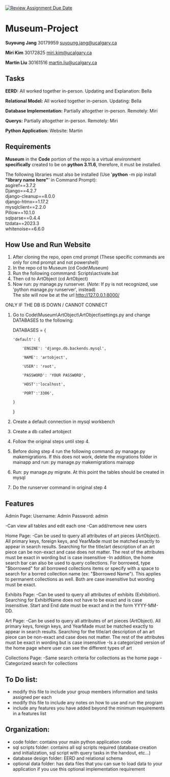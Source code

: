 [![Review Assignment Due Date](https://classroom.github.com/assets/deadline-readme-button-24ddc0f5d75046c5622901739e7c5dd533143b0c8e959d652212380cedb1ea36.svg)](https://classroom.github.com/a/oWm-EAsM)
# Museum-Project
**Suyoung Jang**  30179959  suyoung.jang@ucalgary.ca

**Miri Kim**      30172825  miri.kim@ucalgary.ca 

**Martin Liu**    30161516  martin.liu@ucalgary.ca

## Tasks
**EERD:** All worked together in-person. Updating and Explanation: Bella

**Relational Model:** All worked together in-person. Updating: Bella

**Database Implementation:** Partially altogether in-person. Remotely: Miri

**Querys:** Partially altogether in-person. Remotely: Miri

**Python Application:** Website: Martin

## Requirements
**Museum** in the **Code** portion of the repo is a virtual environment **specifically** created to be on **python 3.11.6**, therefore, it must be installed.

The following libraries must also be installed (Use '**python** -m pip install **"library name here"**' in Command Prompt):\
asgiref==3.7.2\
Django==4.2.7\
django-cleanup==8.0.0\
django-htmx==1.17.2\
mysqlclient==2.2.0\
Pillow==10.1.0\
sqlparse==0.4.4\
tzdata==2023.3\
whitenoise==6.6.0

##  How Use and Run Website 
1) After cloning the repo, open cmd prompt (These specific commands are only for cmd prompt and not powershell)
2) In the repo cd to Museum (cd Code\Museum)
3) Run the following commmand: Scripts\activate.bat
4) Then cd to ArtObject (cd ArtObject)
5) Now run: py manage.py runserver. (*Note:* If py is not recognized, use 'python manage.py runserver', instead)\
   The site will now be at the url http://127.0.0.1:8000/ 

ONLY IF THE DB IS DOWN / CANNOT CONNECT
1) Go to Code\Museum\ArtObject\ArtObject\settings.py and change DATABASES to the following:
   
   DATABASES = {
   
       'default': {
   
           'ENGINE': 'django.db.backends.mysql',
   
           'NAME': 'artobject',
   
           'USER': 'root',
   
           'PASSWORD': 'YOUR PASSWORD',
   
           'HOST':'localhost',
   
           'PORT':'3306',
   
       }
   }

3) Create a  default connection in mysql workbench
4) Create a db called artobject
5) Follow the original steps until step 4.
6) Before doing step 4 run the following command: py manage.py makemigrations. If this does not work, delete the migrations folder in mainapp and run: py manage.py makemigrations mainapp
7) Run: py manage.py migrate. At this point the tables should be created in mysql
8) Do the runserver command in original step 4

## Features
Admin Page:
  Username: Admin
  Password: admin

  -Can view all tables and edit each one
  -Can add/remove new users

Home Page:
  -Can be used to query all attributes of art pieces (ArtObject). All primary keys, foreign keys, and YearMade must be matched exactly to appear in search results. Searching for the title/art description of an art piece can be non-exact and case does not matter. The rest of the attributes must be exact in wording but is case insensitive
  -In addition, the home search bar can also be used to query collections. For borrowed, type "$borrowed" for all borrowed collections items or specify with a space to search for a borred collection name (ex: "$borrowed Name"). This applies to permanent collections as well. Both are case insensitive but wording must be exact.

Exhibits Page:
  -Can be used to query all attributes of exhibits (Exhibition). Searching for ExhibitName does not have to be exact and is case insensitive. Start and End date must be exact and in the form YYYY-MM-DD.

Art Page:
  -Can be used to query all attributes of art pieces (ArtObject). All primary keys, foreign keys, and YearMade must be matched exactly to appear in search results. Searching for the title/art description of an art piece can be non-exact and case does not matter. The rest of the attributes must be exact in wording but is case insensitive
  -Is a categorized version of the home page where user can see the different types of art

Collections Page:
  -Same search criteria for collections as the home page
  -Categorized search for collections

## To Do list:
- modify this file to include your group members information and tasks assigned per each
- modify this file to include any notes on how to use and run the program
- include any features you have added beyond the minimum requirements in a features list

## Organization:
- code folder: contains your main python application code
- sql scripts folder: contains all sql scripts required (database creation and initialization, sql script with query tasks in the handout, etc...)
- database design folder: EERD and relational schema
- optional data folder: has data files that you can sue to load data to your application if you use this optional implementation requirement
